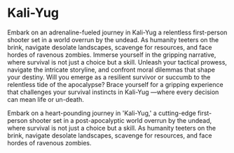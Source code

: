 # Kali-Yug
Embark on an adrenaline-fueled journey in Kali-Yug a relentless first-person shooter set in a world overrun by the undead. As humanity teeters on the brink, navigate desolate landscapes, scavenge for resources, and face hordes of ravenous zombies. Immerse yourself in the gripping narrative, where survival is not just a choice but a skill. Unleash your tactical prowess, navigate the intricate storyline, and confront moral dilemmas that shape your destiny. Will you emerge as a resilient survivor or succumb to the relentless tide of the apocalypse? Brace yourself for a gripping experience that challenges your survival instincts in Kali-Yug —where every decision can mean life or un-death.

Embark on a heart-pounding journey in 'Kali-Yug,' a cutting-edge first-person shooter set in a post-apocalyptic world overrun by the undead, where survival is not just a choice but a skill. As humanity teeters on the brink, navigate desolate landscapes, scavenge for resources, and face hordes of ravenous zombies. 
